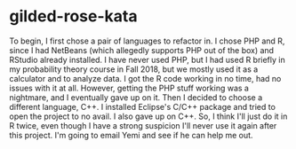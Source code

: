 # gilded-rose-kata

To begin, I first chose a pair of languages to refactor in.
I chose PHP and R, since I had NetBeans (which allegedly supports PHP out of the box) and RStudio already installed.
I have never used PHP, but I had used R briefly in my probability theory course in Fall 2018, but we mostly used it as a calculator and to analyze data.
I got the R code working in no time, had no issues with it at all. 
However, getting the PHP stuff working was a nightmare, and I eventually gave up on it.
Then I decided to choose a different language,  C++.
I installed Eclipse's C/C++ package and tried to open the project to no avail.
I also gave up on C++.
So, I think I'll just do it in R twice, even though I have a strong suspicion I'll never use it again after this project.
I'm going to email Yemi and see if he can help me out.
